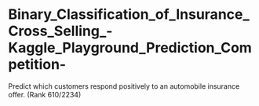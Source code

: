 # Binary_Classification_of_Insurance_Cross_Selling_-Kaggle_Playground_Prediction_Competition-
Predict which customers respond positively to an automobile insurance offer. (Rank 610/2234)
